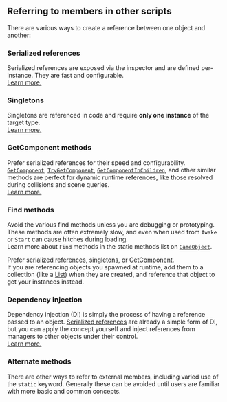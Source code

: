 ## Referring to members in other scripts

There are various ways to create a reference between one object and another:

### Serialized references
Serialized references are exposed via the inspector and are defined per-instance. They are fast and configurable.  
[Learn more.](References/Serialized%20References.md)

### Singletons
Singletons are referenced in code and require **only one instance** of the target type.  
[Learn more.](References/Singletons.md)

### GetComponent methods
Prefer serialized references for their speed and configurability. [`GetComponent`](https://docs.unity3d.com/ScriptReference/GameObject.GetComponent.html), [`TryGetComponent`](https://docs.unity3d.com/ScriptReference/GameObject.TryGetComponent.html),
[`GetComponentInChildren`](https://docs.unity3d.com/ScriptReference/Component.GetComponentInChildren.html), and other similar methods are perfect for dynamic runtime references, like those resolved during collisions and scene queries.  
[Learn more.](References/GetComponent%20Methods.md)

### Find methods
Avoid the various find methods unless you are debugging or prototyping. These methods are often extremely slow, and even when used from `Awake` or `Start` can cause hitches during loading.  
Learn more about `Find` methods in the static methods list on [`GameObject`](https://docs.unity3d.com/ScriptReference/GameObject.html).

Prefer [serialized references](References/Serialized%20References.md), [singletons](References/Singletons.md), or [GetComponent](References/GetComponent%20Methods.md).  
If you are referencing objects you spawned at runtime, add them to a collection (like a [List](https://learn.unity.com/tutorial/lists-and-dictionaries)) when they are created, and reference that object to get your instances instead.

### Dependency injection
Dependency injection (DI) is simply the process of having a reference passed to an object. [Serialized references](References/Serialized%20References.md) are already a simple form of DI, but you can apply the concept yourself and inject references from managers to other objects under their control.  
[Learn more.](References/Simple%20Dependency%20Injection.md)  

### Alternate methods
There are other ways to refer to external members, including varied use of the `static` keyword. Generally these can be avoided until users are familiar with more basic and common concepts.